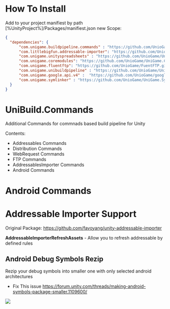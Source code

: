 # How To Install


Add to your project manifiest by path [%UnityProject%]/Packages/manifiest.json new Scope:

```json
{
  "dependencies": {
      "com.unigame.buildpipeline.commands" : "https://github.com/UnioGame/UnioGame.UniBuildCommands.git",
      "com.littlebigfun.addressable-importer": "https://github.com/UnioGame/unity-addressable-importer.git",
      "com.unigame.unityspreadsheets" : "https://github.com/UnioGame/UniGame.GoogleSpreadsheetsImporter.git",
      "com.unigame.coremodules": "https://github.com/UnioGame/UniGame.CoreModules.git",
      "com.unigame.fluentftp": "https://github.com/UnioGame/FuentFTP.git",
      "com.unigame.unibuildpipeline" : "https://github.com/UnioGame/UniGame.UniBuild.git",
      "com.unigame.google.api.v4" :  "https://github.com/UnioGame/google.api.v4.git",
      "com.unigame.symlinker" : "https://github.com/UnioGame/UniGame.SymLinker.git"
  }
}
```

# UniBuild.Commands
Additional Commands for commnads based build pipeline for Unity

Contents:

- Addressables Commands
- Distribution Commands
- WebRequest Commands
- FTP Commands
- AddressablesImporter Commands
- Android Commands



# Android Commands

# Addressable Importer Support

Original Package: https://github.com/favoyang/unity-addressable-importer

**AddressableImporterRefreshAssets** - Allow you to refresh addressable by defined rules

## Android Debug Symbols Rezip 

Rezip your debug symbols into smaller one with only selected android architectures

- Fix This issue
https://forum.unity.com/threads/making-android-symbols-package-smaller.1109600/

![](https://github.com/UniGameTeam/UniBuild.Commands/blob/master/Editor/GitAssets/rezip_command.png)
